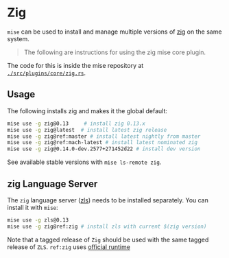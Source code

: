# Zig

`mise` can be used to install and manage multiple versions of [zig](https://ziglang.org/) on the same system.

> The following are instructions for using the zig mise core plugin.

The code for this is inside the mise repository at
[`./src/plugins/core/zig.rs`](https://github.com/jdx/mise/blob/main/src/plugins/core/zig.rs).

## Usage

The following installs zig and makes it the global default:

```sh
mise use -g zig@0.13     # install zig 0.13.x
mise use -g zig@latest  # install latest zig release
mise use -g zig@ref:master # install latest nightly from master
mise use -g zig@ref:mach-latest # install latest nominated zig
mise use -g zig@0.14.0-dev.2577+271452d22 # install dev version
```

See available stable versions with `mise ls-remote zig`.

## zig Language Server

The `zig` language server ([zls](https://github.com/zigtools/zls)) needs to be installed separately.
You can install it with `mise`:

```sh
mise use -g zls@0.13
mise use -g zig@ref:zig # install zls with current $(zig version)
```

Note that a tagged release of `Zig` should be used with the same tagged release of `ZLS`.
`ref:zig` uses [official runtime](https://zigtools.org/zls/install)
